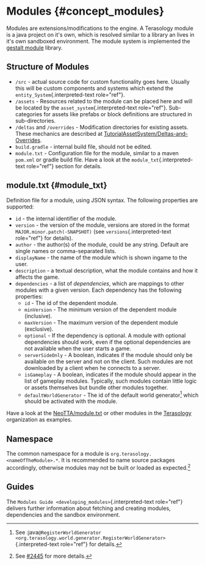 Modules {#concept_modules}
=======

Modules are extensions/modifications to the engine. A Terasology module
is a java project on it\'s own, which is resolved similar to a library
an lives in it\'s own sandboxed environment. The module system is
implemented the [gestalt
module](https://github.com/MovingBlocks/gestalt) library.

Structure of Modules
--------------------

-   `/src` - actual source code for custom functionality goes here.
    Usually this will be custom components and systems which extend the
    `entity_System`{.interpreted-text role="ref"}.
-   `/assets` - Resources related to the module can be placed here and
    will be located by the `asset_system`{.interpreted-text role="ref"}.
    Sub-categories for assets like prefabs or block definitions are
    structured in sub-directories.
-   `/deltas` and `/overrides` - Modification directories for existing
    assets. These mechanics are described at
    [TutorialAssetSystem/Deltas-and-Overrides](https://github.com/Terasology/TutorialAssetSystem/wiki/Deltas-and-Overrides).
-   `build.gradle` - internal build file, should not be edited.
-   `module.txt` - Configuration file for the module, similar to a maven
    `pom.xml` or gradle build file. Have a look at the
    `module_txt`{.interpreted-text role="ref"} section for details.

module.txt {#module_txt}
----------

Definition file for a module, using JSON syntax. The following
properties are supported:

-   `id` - the internal identifier of the module.
-   `version` - the version of the module, versions are stored in the
    format `MAJOR.minor.patch(-SNAPSHOT)` (see
    `versions`{.interpreted-text role="ref"} for details).
-   `author` - the author(s) of the module, could be any string. Default
    are single names or comma-separated lists.
-   `displayName` - the name of the module which is shown ingame to the
    user.
-   `description` - a textual description, what the module contains and
    how it affects the game.
-   `dependencies` - a list of *dependencies*, which are mappings to
    other modules with a given version. Each dependency has the
    following properties:
    -   `id` - The id of the dependent module.
    -   `minVersion` - The minimum version of the dependent module
        (inclusive).
    -   `maxVersion` - The maximum version of the dependent module
        (exclusive).
    -   `optional` - If the dependency is optional. A module with
        optional dependencies should work, even if the optional
        dependencies are not available when the user starts a game.
    -   `serverSideOnly` - A boolean, indicates if the module should
        only be available on the server and not on the client. Such
        modules are not downloaded by a client when he connects to a
        server.
    -   `isGameplay` - A boolean, indicates if the module should appear
        in the list of gameplay modules. Typically, such modules contain
        little logic or assets themselves but bundle other modules
        together.
    -   `defaultWorldGenerator` - The id of the default world
        generator[^1] which should be activated with the module.

Have a look at the
[NeoTTA/module.txt](https://raw.githubusercontent.com/Terasology/NeoTTA/master/module.txt)
or other modules in the [Terasology](https://github.com/Terasology)
organization as examples.

Namespace
---------

The common namespace for a module is
`org.terasology.<nameOfTheModule>.*`. It is recommended to name source
packages accordingly, otherwise modules may not be built or loaded as
expected.[^2]

Guides
------

The `Modules Guide <developing_modules>`{.interpreted-text role="ref"}
delivers further information about fetching and creating modules,
dependencies and the sandbox environment.

[^1]: See
    :java`@RegisterWorldGenerator <org.terasology.world.generator.RegisterWorldGenerator>`{.interpreted-text
    role="ref"} for details.

[^2]: See
    [\#2445](https://github.com/MovingBlocks/Terasology/issues/2445) for
    more details.
